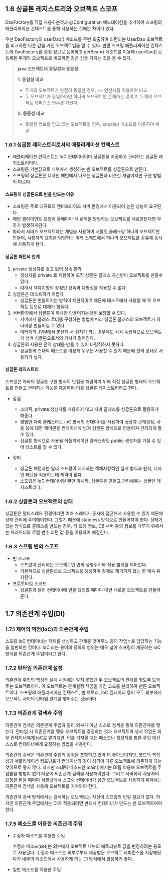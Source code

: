## 1.6 싱글톤 레지스트리와 오브젝트 스코프

DaoFactory를 직접 사용하는것과 @Configuration 애노테이션을 추가하여 스프링의 애플리케이션 컨텍스트를 통해 사용하는 것에는 차이가 있다.

우선 DaoFactory의 userDao() 메소드를 두번 호출하여 리턴되는 UserDao 오브젝트를 비교하면 다른 값을 가진 오브젝트임을 알 수 있다.
반면 스프링 애플리케이션 컨텍스트에 DaoFactory를 설정 정보로 등록하고 getBean() 메소드를 이용해 userDao() 로 등록된 두개의 오브젝트르 비교하면
같은 값을 가지는 것을 볼 수 있다.


>__java 오브젝트의 동일성과 동등성__
> 
> __1. 동일성 비교__
> - 두개의 오브젝트가 완전히 동일한 경우, == 연산자를 이용하여 비교 
> - 두 오브젝트가 동일하다면 하나의 오브젝트만 존재하는 것이고, 두개의 오브젝트 레퍼런스 변수를 가진다.
> 
> __2. 동등성 비교__
> - 동일한 정보를 담고 있는 오브젝트일 경우, equals() 메소드를 이용하여 비교

### 1.6.1 싱글톤 레지스트리로서의 애플리케이션 컨텍스트
- 애플리케이션 컨텍스트는 IoC 컨테이너이며 싱글톤을 저장하고 관리하는 싱글톤 레지스트리이다.
- 스프링은 기본값으로 내부에서 생성하는 빈 오브젝트를 싱글톤으로 만든다.
- 스프링의 싱글톤은 디자인 패턴에서 나오는 싱글톤과 비슷한 개념이지만 구현 방법이 다르다.

#### 스프링이 싱글톤으로 빈을 만드는 이유
- 스프링은 주로 대규모의 엔터프라이즈 서버 환경에서 이용되어 높은 성능이 요구된다.
- 매번 클라이언트 요청이 올때마다 각 로직을 담당하는 오브젝트를 새로만든다면 부하가 발생하게된다.
- 따라서 서비스 오브젝트라는 개념을 사용하여 서블릿 클래스당 하나의 오브젝트만 만들어,
사용자의 요청을 담당하는 여러 스레드에서 하나의 오브젝트를 공유해 동시에 사용하게 한다.

#### 싱글톤 패턴의 한계
1. private 생성자를 갖고 있어 상속 불가
   - 생성자를 private 로 제한하여 오직 싱글톤 클래스 자신만이 오브젝트를 만들수 있다.
   - 따라서 객체지향의 장점인 상속과 다형성을 적용할 수 없다.
2. 싱글톤은 테스트하기 어렵다
    - 싱글톤은 만들어지는 방식이 제한적이기 때문에 테스트에서 사용될 때 목 오브젝트 등으로 대체가 힘들다.
3. 서버환경에서 싱글톤이 하나만 만들어지는것을 보장할 수 없다.
    - 서버에서 클래스 로더를 구성하는 방법에 따라 싱글톤 클래스의 오브젝트가 하나이상 만들어질 수 있다.
    - 여러개의 JVM에서 분산돼 서 설치가 되는 경우에도 각각 독립적으로 오브젝트가 생겨 싱글톤으로서의 가치가 떨어진다.
4. 싱글톤의 사용은 전역 상태를 만들 수 있어 바람직하지 못하다.
    - 싱글톤의 스태틱 메소드를 이용해 누구든 사용할 수 있기 때문에 전역 상태로 사용되기 싶다.
    
#### 싱글톤 레지스트리
스프링은 자바의 싱글톤 구현 방식의 단점을 해결하기 위해 직접 싱글톤 형태의 오브젝트를 만들고 관리하는 기능을 제공하며 이를 싱글톤 레지스트리라고 한다.
- 장점
    - 스태틱, private 생성자를 사용하지 않고 자바 클래스를 싱글톤으로 활용하게 해준다.
    - 평범한 자바 클래스라도 IoC 방식의 컨테이너를 사용하여 생성과 관계설정, 사용 등에 대한 제어권을 컨테이너에 넘겨 싱글톤 방식으로 만들어져 관리되게 할 수 있다.
    - 싱글톤 방식으로 사용될 어플리케이션 클래스라도 public 생성자를 가질 수 있어 테스트를 할 수 있다.

- 정리
    - 싱글톤 패턴과는 달리 스프링이 지지하는 객체지향적인 설게 방식과 원칙, 디자인 패턴을 적용하는데 제약이 없다.
    - 스프링은 IoC 컨테이너일 뿐만 아니라, 싱글톤을 만들고 관리해주는 싱글턴 레지스트리다.
    
### 1.6.2 싱글톤과 오브젝트의 상태
싱글톤은 멀티스레드 환경이라면 여러 스레드가 동시에 접근해서 사용할 수 있기 때문에 상태 관리에 주의해야한다. 그렇기 때문에 stateless 방식으로 만들어져야 한다.
상태가 없는 방식으로 클래스를 만드는 경우, 각 요청 정보, DB 서버 등의 정보를 다루기 위해서는 파라미터와 로컬 변수 리턴 값 등을 이용하여 해결한다.

### 1.6.3 스프링 빈의 스코프
- 빈 스코프 
    - 스프링이 관리하는 오브젝트인 빈의 생명주기와 적용 범위를 의미힌다. 
    - 기본적으로 싱글톤으로 오브젝트를 생성하여 강제로 제거하지 않는 한 계속 유지된다.
- 프로토타입 스코프
    - 싱글톤과 달리 컨테이너에 빈을 요청할 때마다 매번 새로운 오브젝트를 만들어준다.
    
## 1.7 의존관계 주입(DI)

### 1.7.1 제어의 역전(IoC)과 의존관계 주입
스프링 IoC 컨테이너는 객체를 생성하고 관계를 맺어주느 등의 작업ㅇ르 담당하는 기능을 일반화한 것이다.
IoC 라는 용어의 정의의 범위는 매우 넓어 스프링이 제공하는 IoC 방식을 의존관계 주입이라고 한다.

### 1.7.2 런타임 의존관계 설정

의존관계 주입의 핵심은 설계 시점에는 알지 못했던 두 오브젝트의 관계를 맺도록 도와주는 오브젝트이다. 
이 오브젝트는 관계설정 책임을 가진 코드를 분리하여 만든 오브젝트이다.
스프링의 애플리케이션 컨텍스트, 빈 팩토리, IoC 컨테이너 등이 모두 외부에서 오브젝트 사이의 런타임 관계를 맺어주는 것들이다.

### 1.7.3 의존관계 검색과 주입
의존관계 검색은 의존관계 주입과 달리 외부가 아닌 스스로 검색을 통해 의존관계를 맺는다. 런타임 시 의존관계를 맺을 오브젝트를 결정하는 것과 오브젝트의 생서 작업은 외부 컨테이너에게 IoC로 맡기지만,
이를 가져올 때는 메소드나 생성자를 통한 주입 대신 스스로 컨테이너에게 요청하는 방법을 사용한다.

의존관계 검색은 의존관계 주입의 장점을 포함하고 있어 더 좋아보이지만, 코드의 복잡성과 애플리케이션 컴포넌트가 컨테이너와 같이 성격이 다른 오브젝트에 의존하게 되는 것이므로 좋지 않다.
하지만 스태틱 메소드인 main()에서는 DI를 이용해 오브젝트를 주입받을 방법이 없기 때문에 의존관계 검색을 사용해야한다. 그리고 서버에서 사용자의 요청을 받을 때마다 서블릿에서 스프링 컨테이너가 담긴 오브젝트를
사용하기 위해서는 의존관계 검색을 사용해 오브젝트를 가져와야 한다.


의존관계 검색 방식에서는 검색하는 오브젝트는 자신이 스프링의 빈일 필요가 없다. 하지만 의존관계 주입에서는 DI가 적용되려면 반드시 컨테이너가 만드는 빈 오브젝트여야 한다.

### 1.7.5 메소드를 이용한 의존관계 주입
- 수정자 메소드를 이용한 주입

  수정자 메소드(set)는 외부에서 오브젝트 내부의 애트리뷰트 값을 변경하려는 용도로 사용된다.
  수정자 메소드는 외부로부터 제공받은 오브젝트 레퍼런스를 저장해뒀다가 내부의 메소드에서 사용하게 하는 DI 방식에서 활용하기 좋다.
  

- 일반 메소드를 이용한 주입